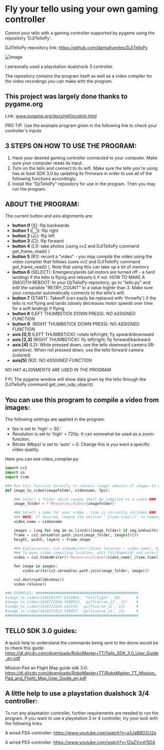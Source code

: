 # Fly your tello using your own gaming controller
Control your tello with a gaming controller supported by pygame using the repository 'DJITelloPy'.

DJITelloPy repository link: https://github.com/damiafuentes/DJITelloPy

![image](https://user-images.githubusercontent.com/82200669/164916832-5ac991d6-1196-4c4e-9c7d-8a842a14ee99.png)

I personally used a playstation dualshock 3 controller.

The repository contains the program itself as well as a video compiler for the video recordings you can make with the program.

## This project was largely done thanks to pygame.org

Link: www.pygame.org/docs/ref/joystick.html

PRO TIP: Use the example program given in the following link to check your controller's inputs

## 3 STEPS ON HOW TO USE THE PROGRAM:
1. Have your desired gaming controller connected to your computer. Make sure your computer reads its input.
2. Turn on the tello and connect to its wifi. Make sure the tello you're using has at least SDK 3.0 by updating its firmware in order to use all of the following functions accordingly.
3. Install the "DjiTelloPy" repository for use in the program. Then you may run the program.

## ABOUT THE PROGRAM:

The current button and axis alignments are:
- **button 0** (X): flip backwards
- **button 1** (◯): flip right
- **button 2** (△): flip left
- **button 3** (□): flip forward
- **button 4** (L1): take photos (using cv2 and DJITelloPy command get_frame_read() )
- **button 5** (R1): record a "video" - you may compile the video using the video compiler that follows (uses cv2 and DJITelloPy command get_frame_read() ). Note that using this can take up a lot of memory
- **button 6** (SELECT): Emergencylands (all motors are turned off - a hard landing) if the tello is flying and reboots it if not.
  HOW TO MAKE A SMOOTH REBOOT: In your DjiTelloPy-repository, go to "tello.py" and edit the variable "RETRY_COUNT" to a value higher than 3. Make sure your computer automatically connects to the tello's wifi.
- **button 7** (START): Takeoff (can easily be replaced with 'throwfly') if the tello is not flying and lands (slowly decreases motor speeds over time for a soft landing) if flying
- **button 8** (LEFT THUMBSTICK DOWN PRESS): *NO ASSIGNED FUNCTION*
- **button 9**: (RIGHT THUMBSTICK DOWN PRESS): *NO ASSIGNED FUNCTION*
- **axis [0,1]** (LEFT THUMBSTICK): rotate left/right; fly upward/downward
- **axis [2,3]** (RIGHT THUMBSTICK): fly left/right; fly forward/backward
- **axis [4]** (L2): While pressed down, use the tello downward camera (IR-sensitive). When not pressed down, use the tello forward camera (colored)
- **axis[5]** (R2): *NO ASSIGNED FUNCTION*

_NO HAT ALIGNMENTS ARE USED IN THE PROGRAM._

FYI: The pygame window will show data given by the tello through the DJITelloPy command get_own_udp_object()

## You can use this program to compile a video from images:
The following settings are applied in the program:

- fps is set to 'high' = 30.'
- Resolution is set to 'high' = 720p. It can somewhat be used as a zoom-function.
- Bitrate (Mbps) is set to 'auto' = 0. Change this is you want a specific video quality.

Here you can see video_compiler.py:
```python
import cv2
import os
import time

### Run this function directly to convert langer amounts of images to video ###
def image_to_video(imagefolder, videoname, fps):

    ### Select a folder which images shall be compiled to a video ###
    image_folder = f'Resources/Video/{imagefolder}'

    ### Select a name for your video - time is currently included ###
    ### NOTE: If desired, remove the section "_{time.time()}" to remove time from video name ###
    video_name = videoname

    images = [img for img in os.listdir(image_folder) if img.endswith(".jpg")]
    frame = cv2.imread(os.path.join(image_folder, images[0]))
    height, width, layers = frame.shape

    ### Explaination: cv2.videoWriter([Video location + video name], 0, [Framerate: 30], [resolution: size] ###
    ### To move video compiling location, edit {dirNameVid} and select another location for location of the compiled video ###
    video = cv2.VideoWriter(f'Resources/Video/{video_name}_{time.time()}.avi', 0, fps, (width, height))

    for image in images:
        video.write(cv2.imread(os.path.join(image_folder, image)))

    cv2.destroyAllWindows()
    video.release()

### EXAMPLES: ###############################################
#image_to_video(1650101797.8316865, 'Testflight', 30)       #
#image_to_video(1650722894.7688913, 'golfcourse_11', 15)    #
#image_to_video(1650723203.147218, 'golfcourse_12', 15)     #
#image_to_video(1650723223.528957, 'golfcourse_13', 15)     #
#############################################################
```

## TELLO SDK 3.0 guides:

A quick help to understand the commands being sent to the drone would be to check this guide:
https://dl.djicdn.com/downloads/RoboMaster+TT/Tello_SDK_3.0_User_Guide_en.pdf

Mission Pad an Flight Map guide sdk 3.0: https://dl.djicdn.com/downloads/RoboMaster+TT/RoboMaster_TT_Mission_Pad_and_Flight_Map_User_Guide_en.pdf

## A little help to use a playstation dualshock 3/4 controller:

To run any playstation controller, further requirements are needed to run the program.
If you want to use a playstation 3 or 4 controller, try your luck with the following links:

A wired PS4-controller: https://www.youtube.com/watch?v=a3JaBBD2U2o

A wired PS3-controller: https://www.youtube.com/watch?v=1ZaZVvnV5D4
